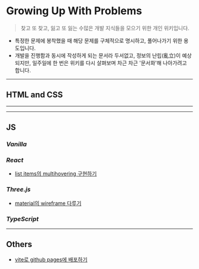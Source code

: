 # Growing Up With Problems

> 찾고 또 찾고, 잃고 또 잃는 수많은 개발 지식들을 모으기 위한 개인 위키입니다.

- 특정한 문제에 봉착했을 때 해당 문제를 구체적으로 명시하고, 풀어나가기 위한 용도입니다.
- 개발을 진행함과 동시에 작성하게 되는 문서라 두서없고, 정보의 난립(亂立)이 예상되지만, 일주일에 한 번은 위키를 다시 살펴보며 차근 차근 '문서화'해 나아가려고 합니다.

---

## HTML and CSS

---

---

## JS

### _Vanilla_

### _React_

- [list items의 multihovering 구현하기](problems/0005.md)

### _Three.js_

- [material의 wireframe 다루기](problems/0001.md)

### _TypeScript_

---

## Others

- [vite로 github pages에 배포하기](problems/0002.md)

